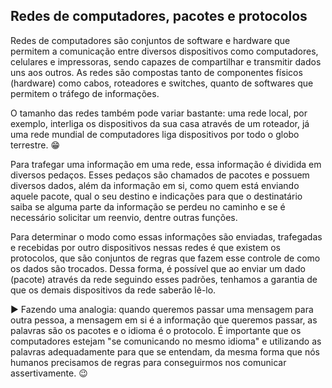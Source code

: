 ## Redes de computadores, pacotes e protocolos

Redes de computadores são conjuntos de software e hardware que permitem a comunicação entre diversos dispositivos como computadores, celulares e impressoras, sendo capazes de compartilhar e transmitir dados uns aos outros. As redes são compostas tanto de componentes físicos (hardware) como cabos, roteadores e switches, quanto de softwares que permitem o tráfego de informações.

O tamanho das redes também pode variar bastante: uma rede local, por exemplo, interliga os dispositivos da sua casa através de um roteador, já uma rede mundial de computadores liga dispositivos por todo o globo terrestre. 😁

Para trafegar uma informação em uma rede, essa informação é dividida em diversos pedaços. Esses pedaços são chamados de pacotes e possuem diversos dados, além da informação em si, como quem está enviando aquele pacote, qual o seu destino e indicações para que o destinatário saiba se alguma parte da informação se perdeu no caminho e se é necessário solicitar um reenvio, dentre outras funções.

Para determinar o modo como essas informações são enviadas, trafegadas e recebidas por outro dispositivos nessas redes é que existem os protocolos, que são conjuntos de regras que fazem esse controle de como os dados são trocados. Dessa forma, é possível que ao enviar um dado (pacote) através da rede seguindo esses padrões, tenhamos a garantia de que os demais dispositivos da rede saberão lê-lo.

▶️ Fazendo uma analogia: quando queremos passar uma mensagem para outra pessoa, a mensagem em si é a informação que queremos passar, as palavras são os pacotes e o idioma é o protocolo. É importante que os computadores estejam "se comunicando no mesmo idioma" e utilizando as palavras adequadamente para que se entendam, da mesma forma que nós humanos precisamos de regras para conseguirmos nos comunicar assertivamente. 😉
